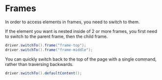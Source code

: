 # Frames

In order to access elements in frames, you need to switch to them.

If the element you want is nested inside of 2 or more frames, you first need to switch to the parent frame, then the child frame.

```java
driver.switchTo().frame("frame-top");
driver.switchTo().frame("frame-middle");
```

You can quickly switch back to the top of the page with a single command, rather than traversing backwards.

```java
driver.switchTo().defaultContent();
```
